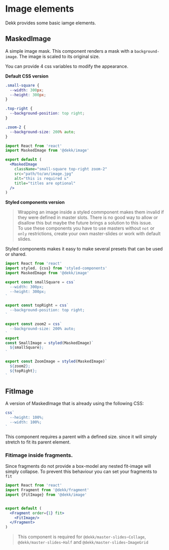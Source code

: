 # Image elements

Dekk provides some basic iamge elements.

## MaskedImage

A simple image mask. This component renders a mask with a 
`background-image`. The image is scaled to its original size.

You can provide 4 css variables to modify the appearance.


**Default CSS version**

```css
.small-square {
  --width: 300px;
  --height: 300px;
}

.top-right {
  --background-position: top right;
}

.zoom-2 {
  --background-size: 200% auto;
}
```

```jsx
import React from 'react'
import MaskedImage from '@dekk/image'

export default (
  <MaskedImage
    className="small-square top-right zoom-2"
    src="path/to/an/image.jpg"
    alt="this is required ♿️"
    title="titles are optional"
  />
)
```
**Styled components version**

> Wrapping an image inside a styled commponent makes them invalid
> if they were defined in master slots.
> There is no good way to allow or disallow this but maybe the 
> future brings a solution to this issue.  
> To use these components you have to use masters without
`not` or `only` restrictions, create your own master-slides or work
with default slides.

Styled components makes it easy to make several presets that can
be used or shared. 

```jsx
import React from 'react'
import styled, {css} from 'styled-components'
import MaskedImage from '@dekk/image'

export const smallSquare = css`
  --width: 300px;
  --height: 300px;
`

export const topRight = css`
  --background-position: top right;
`

export const zoom2 = css`
  --background-size: 200% auto;
`
export 
const SmallImage = styled(MaskedImage)`
  ${smallSquare};
`

export const ZoomImage = styled(MaskedImage)`
  ${zoom2};
  ${topRight};  
`
```

## FitImage

A version of MaskedImage that is already using the following CSS:

```jsx
css`
  --height: 100%;
  --width: 100%;
`
```

This component requires a parent with a defined size. since it will
simply stretch to fit its parent element.

### Fitimage inside fragments.

Since fragments do not provide a box-model any nested fit-image will simply
collapse. To prevent this behaviour you can set your fragments to `fit`


```jsx
import React from 'react'
import Fragment from '@dekk/fragment'
import {FitImage} from '@dekk/image'


export default (
  <Fragment order={1} fit>
    <FitImage/>
  </Fragment>
)
```



> This component is required
> for `@dekk/master-slides~Collage`,
> `@dekk/master-slides~Half`
> and `@dekk/master-slides~ImageGrid`